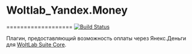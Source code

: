 # Woltlab_Yandex.Money
===================
[![Build Status](https://travis-ci.org/wbbaddons/Dummy-App.png?branch=master)](https://travis-ci.org/wbbaddons/Dummy-App)

Плагин, предоставляющий возможность оплаты через Янекс.Деньги для [WoltLab Suite Core](https://github.com/WoltLab/WCF).
